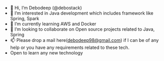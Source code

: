- 👋 Hi, I’m Debodeep (@debostack)
- 👀 I’m interested in Java development which includes framework like Spring, Spark
- 🌱 I’m currently learning AWS and Docker
- 💞️ I’m looking to collaborate on Open source projects related to Java, Spring
- 📫 Please drop a mail here(debodeep98@gmail.com) if I can be of any help or you have any requirements related to these tech.
- Open to learn any new technology


<!---
debostack/debostack is a ✨ special ✨ repository because its `README.md` (this file) appears on your GitHub profile.
You can click the Preview link to take a look at your changes.
--->
